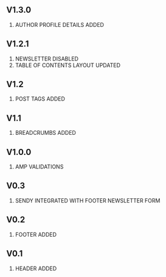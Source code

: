 ## V1.3.0
1. AUTHOR PROFILE DETAILS ADDED 

## V1.2.1
1. NEWSLETTER DISABLED
2. TABLE OF CONTENTS LAYOUT UPDATED

## V1.2
1. POST TAGS ADDED

## V1.1
1. BREADCRUMBS ADDED

## V1.0.0
1. AMP VALIDATIONS

## V0.3
1. SENDY INTEGRATED WITH FOOTER NEWSLETTER FORM

## V0.2
1. FOOTER ADDED

## V0.1
1. HEADER ADDED